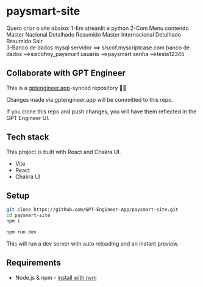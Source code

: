 # paysmart-site

Quero criar o site abaixo:
1-Em streanlit e python
2-Com Menu contendo 
   Master Nacional
     Detalhado
	 Resumido
   Master Internacional
     Detalhado
	 Resumido
   Sair	 
3-Banco de dados mysql
servidor        ==> siscof.myscriptcase.com
banco de dados ==>siscofmy_paysmart
usuario        ==>paysmart
senha          ==>teste12345   


## Collaborate with GPT Engineer

This is a [gptengineer.app](https://gptengineer.app)-synced repository 🌟🤖

Changes made via gptengineer.app will be committed to this repo.

If you clone this repo and push changes, you will have them reflected in the GPT Engineer UI.

## Tech stack

This project is built with React and Chakra UI.

- Vite
- React
- Chakra UI

## Setup

```sh
git clone https://github.com/GPT-Engineer-App/paysmart-site.git
cd paysmart-site
npm i
```

```sh
npm run dev
```

This will run a dev server with auto reloading and an instant preview.

## Requirements

- Node.js & npm - [install with nvm](https://github.com/nvm-sh/nvm#installing-and-updating)

